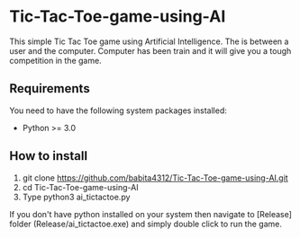 # Tic-Tac-Toe-game-using-AI

This simple Tic Tac Toe game using Artificial Intelligence. The is between a user and the computer. Computer has been train and it will give you a tough competition in the game.

Requirements
------------

You need to have the following system packages installed:

* Python >= 3.0

How to install
--------------
1. git clone https://github.com/babita4312/Tic-Tac-Toe-game-using-AI.git
2. cd Tic-Tac-Toe-game-using-AI
3. Type python3 ai_tictactoe.py

If you don't have python installed on your system then navigate to [Release] folder (Release/ai_tictactoe.exe) and simply double click to run the game.
